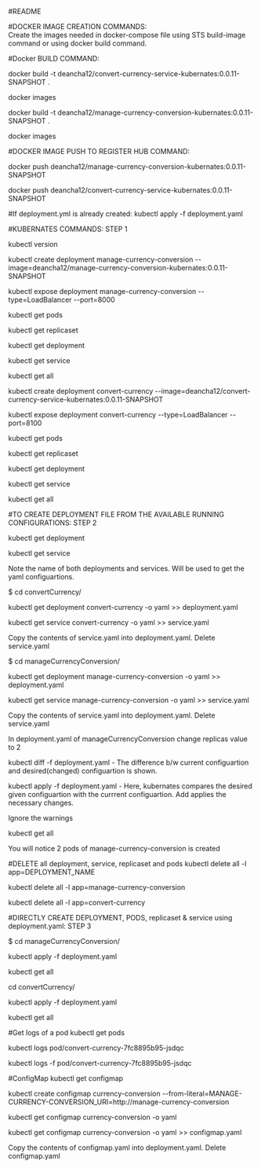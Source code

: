 #README

#DOCKER IMAGE CREATION COMMANDS:  
Create the images needed in docker-compose file using STS build-image command or using docker build command.

#Docker BUILD COMMAND:

docker build -t deancha12/convert-currency-service-kubernates:0.0.11-SNAPSHOT .

docker images

docker build -t deancha12/manage-currency-conversion-kubernates:0.0.11-SNAPSHOT .

docker images

#DOCKER IMAGE PUSH TO REGISTER HUB COMMAND:

docker push deancha12/manage-currency-conversion-kubernates:0.0.11-SNAPSHOT

docker push deancha12/convert-currency-service-kubernates:0.0.11-SNAPSHOT

#If deployment.yml is already created:
kubectl apply -f deployment.yaml

#KUBERNATES COMMANDS: STEP 1

kubectl version

kubectl create deployment manage-currency-conversion --image=deancha12/manage-currency-conversion-kubernates:0.0.11-SNAPSHOT

kubectl expose deployment manage-currency-conversion --type=LoadBalancer --port=8000

kubectl get pods

kubectl get replicaset

kubectl get deployment

kubectl get service

kubectl get all

kubectl create deployment convert-currency --image=deancha12/convert-currency-service-kubernates:0.0.11-SNAPSHOT

kubectl expose deployment convert-currency --type=LoadBalancer --port=8100

kubectl get pods

kubectl get replicaset

kubectl get deployment

kubectl get service

kubectl get all


#TO CREATE DEPLOYMENT FILE FROM THE AVAILABLE RUNNING CONFIGURATIONS: STEP 2

kubectl get deployment

kubectl get service

Note the name of both deployments and services. Will be used to get the yaml configuartions.

$ cd convertCurrency/

kubectl get deployment convert-currency -o yaml >> deployment.yaml

kubectl get service convert-currency -o yaml >> service.yaml

Copy the contents of service.yaml into deployment.yaml. Delete service.yaml

$ cd manageCurrencyConversion/

kubectl get deployment manage-currency-conversion -o yaml >> deployment.yaml

kubectl get service manage-currency-conversion -o yaml >> service.yaml

Copy the contents of service.yaml into deployment.yaml. Delete service.yaml

In deployment.yaml of manageCurrencyConversion change replicas value to 2

kubectl diff -f deployment.yaml - The difference b/w current configuartion and desired(changed) configuartion is shown.

kubectl apply -f deployment.yaml  - Here, kubernates compares the desired given configuartion with the currrent configuartion. 
									Add applies the necessary changes.

Ignore the warnings

kubectl get all

You will notice 2 pods of manage-currency-conversion is created


#DELETE all deployment, service, replicaset and pods
kubectl delete all -l app=DEPLOYMENT_NAME

kubectl delete all -l app=manage-currency-conversion

kubectl delete all -l app=convert-currency


#DIRECTLY CREATE DEPLOYMENT, PODS, replicaset & service using deployment.yaml: STEP 3

$ cd manageCurrencyConversion/

kubectl apply -f deployment.yaml

kubectl get all

cd convertCurrency/

kubectl apply -f deployment.yaml

kubectl get all


#Get logs of a pod
kubectl get pods

kubectl logs  pod/convert-currency-7fc8895b95-jsdqc

kubectl logs  -f pod/convert-currency-7fc8895b95-jsdqc

#ConfigMap
kubectl get configmap

kubectl create configmap currency-conversion --from-literal=MANAGE-CURRENCY-CONVERSION_URI=http://manage-currency-conversion

kubectl get configmap currency-conversion -o yaml

kubectl get configmap currency-conversion -o yaml >>  configmap.yaml

Copy the contents of configmap.yaml into deployment.yaml. Delete configmap.yaml

